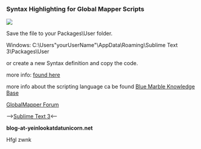 ### Syntax Highlighting for Global Mapper Scripts

![](https://yeinlookatdatunicorn.net/user/pages/blog/20150715_1_GM_SUblime/gm_script_syn_on.png)


Save the file to your Packages\User folder.

Windows:
C:\Users\"yourUserName"\AppData\Roaming\Sublime Text 3\Packages\User

or create a new Syntax definition and copy the code.

more info: [found here](http://yeinlookatdatunicorn.net/blog/20150715_1_GM_SUblime)


more info about the scripting language ca be found [Blue Marble Knowledge Base](http://bluemarblegeo.com/knowledgebase/global-mapper/ScriptReference.html)

[GlobalMapper Forum](http://forum.globalmapperforum.com/discussion/12660/syntax-highlighting-for-sublime-text-3)

-->[Sublime Text 3](http://www.sublimetext.com/3)<--

**blog-at-yeinlookatdatunicorn.net**

Hfgl
zwnk
